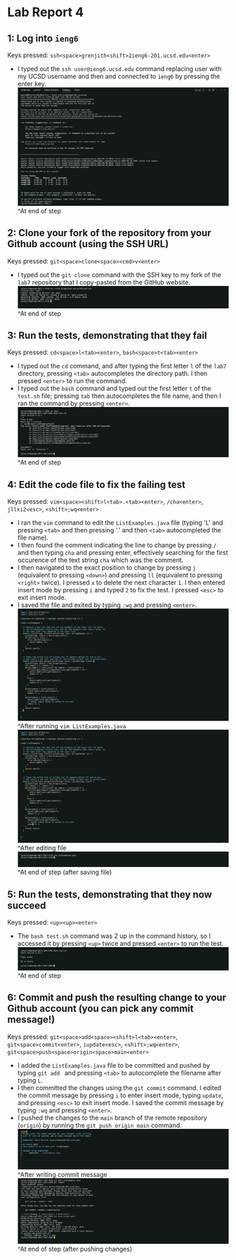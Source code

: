 # Lab Report 4

## 1: Log into `ieng6` 
Keys pressed: `ssh<space>grenjith<shift>2ieng6-201.ucsd.edu<enter>`
- I typed out the `ssh user@ieng6.ucsd.edu` command replacing user with my UCSD username and then and connected to `ieng6` by pressing the enter key.
![](/labreport4_screenshots/step1.png) 
^At end of step 

## 2: Clone your fork of the repository from your Github account (using the SSH URL) 
Keys pressed: `git<space>clone<space><cmd>v<enter>` 
- I typed out the `git clone` command with the SSH key to my fork of the `lab7` repository that I copy-pasted from the GitHub website. 
![](/labreport4_screenshots/step2.png) 
^At end of step 

## 3: Run the tests, demonstrating that they fail 
Keys pressed: `cd<space>l<tab><enter>`, `bash<space>t<tab><enter>`
- I typed out the `cd` command, and after typing the first letter `l` of the `lab7` directory, pressing `<tab>` autocompletes the directory path. I then pressed `<enter>` to run the command. 
- I typed out the `bash` command and typed out the first letter `t` of the `test.sh` file; pressing `tab` then autocompletes the file name, and then I ran the command by pressing `<enter>`.
![](/labreport4_screenshots/step3.png) 
^At end of step 

## 4: Edit the code file to fix the failing test 
Keys pressed: `vim<space><shift>l<tab>.<tab><enter>`, `/cha<enter>`, `jllxi2<esc>`, `<shift>;wq<enter>` 
- I ran the `vim` command to edit the `ListExamples.java` file (typing 'L' and pressing `<tab>` and then pressing '.' and then `<tab>` autocompleted the file name). 
- I then found the comment indicating the line to change by pressing `/` and then typing `cha` and pressing enter, effectively searching for the first occurence of the text string `cha` which was the comment. 
- I then navigated to the exact position to change by pressing `j` (equivalent to pressing `<down>`) and pressing `ll` (equivalent to pressing `<right>` twice). I pressed `x` to delete the next character `1`. I then entered insert mode by pressing `i` and typed `2` to fix the test. I pressed `<esc>` to exit insert mode. 
- I saved the file and exited by typing `:wq` and pressing `<enter>`. 
![](/labreport4_screenshots/step4-1.png) 
^After running `vim ListExamples.java` 
![](/labreport4_screenshots/step4-2.png) 
^After editing file 
![](/labreport4_screenshots/step4-3.png)  
^At end of step (after saving file) 

## 5: Run the tests, demonstrating that they now succeed
Keys pressed: `<up><up><enter>`
- The `bash test.sh` command was 2 up in the command history, so I accessed it by pressing `<up>` twice and pressed `<enter>` to run the test. 
![](/labreport4_screenshots/step5.png) 
^At end of step 

## 6: Commit and push the resulting change to your Github account (you can pick any commit message!)
Keys pressed: `git<space>add<space><shift>l<tab><enter>`, `git<space>commit<enter>`, `iupdate<esc>`, `<shift>;wq<enter>`, `git<space>push<space>origin<space>main<enter>`
- I added the `ListExamples.java` file to be committed and pushed by typing `git add ` and pressing `<tab>` to autocomplete the filename after typing `L`. 
- I then committed the changes using the `git commit` command. I edited the commit message by pressing `i` to enter insert mode, typing `update`, and pressing `<esc>` to exit insert mode. I saved the commit message by typing `:wq` and pressing `<enter>`. 
- I pushed the changes to the `main` branch of the remote repository (`origin`) by running the `git push origin main` command. 
![](/labreport4_screenshots/step5-1.png)  
^After writing commit message 
![](/labreport4_screenshots/step5-2.png)  
^At end of step (after pushing changes) 